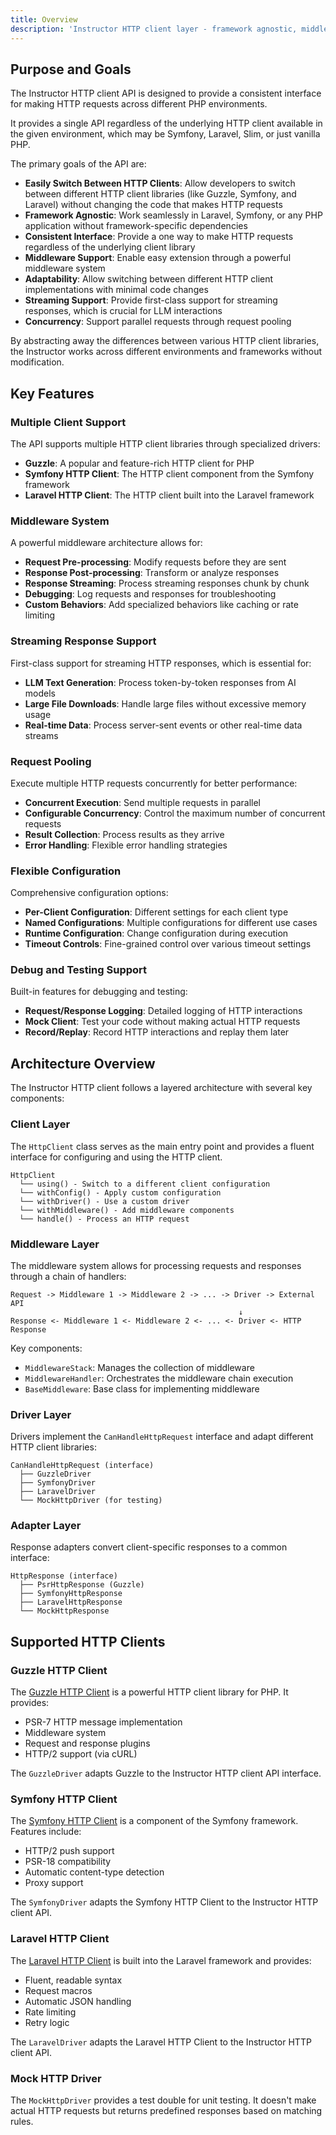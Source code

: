 ```yaml
---
title: Overview
description: 'Instructor HTTP client layer - framework agnostic, middleware support, and streaming capabilities.'
---
```


## Purpose and Goals

The Instructor HTTP client API is designed to provide a consistent interface for making HTTP requests across different PHP environments.

It provides a single API regardless of the underlying HTTP client available in the given environment, which may be Symfony, Laravel, Slim, or just vanilla PHP.

The primary goals of the API are:

- **Easily Switch Between HTTP Clients**: Allow developers to switch between different HTTP client libraries (like Guzzle, Symfony, and Laravel) without changing the code that makes HTTP requests
- **Framework Agnostic**: Work seamlessly in Laravel, Symfony, or any PHP application without framework-specific dependencies
- **Consistent Interface**: Provide a one way to make HTTP requests regardless of the underlying client library
- **Middleware Support**: Enable easy extension through a powerful middleware system
- **Adaptability**: Allow switching between different HTTP client implementations with minimal code changes
- **Streaming Support**: Provide first-class support for streaming responses, which is crucial for LLM interactions
- **Concurrency**: Support parallel requests through request pooling

By abstracting away the differences between various HTTP client libraries, the Instructor works across different environments and frameworks without modification.

## Key Features

### Multiple Client Support

The API supports multiple HTTP client libraries through specialized drivers:

- **Guzzle**: A popular and feature-rich HTTP client for PHP
- **Symfony HTTP Client**: The HTTP client component from the Symfony framework
- **Laravel HTTP Client**: The HTTP client built into the Laravel framework

### Middleware System

A powerful middleware architecture allows for:

- **Request Pre-processing**: Modify requests before they are sent
- **Response Post-processing**: Transform or analyze responses
- **Response Streaming**: Process streaming responses chunk by chunk
- **Debugging**: Log requests and responses for troubleshooting
- **Custom Behaviors**: Add specialized behaviors like caching or rate limiting

### Streaming Response Support

First-class support for streaming HTTP responses, which is essential for:

- **LLM Text Generation**: Process token-by-token responses from AI models
- **Large File Downloads**: Handle large files without excessive memory usage
- **Real-time Data**: Process server-sent events or other real-time data streams

### Request Pooling

Execute multiple HTTP requests concurrently for better performance:

- **Concurrent Execution**: Send multiple requests in parallel
- **Configurable Concurrency**: Control the maximum number of concurrent requests
- **Result Collection**: Process results as they arrive
- **Error Handling**: Flexible error handling strategies

### Flexible Configuration

Comprehensive configuration options:

- **Per-Client Configuration**: Different settings for each client type
- **Named Configurations**: Multiple configurations for different use cases
- **Runtime Configuration**: Change configuration during execution
- **Timeout Controls**: Fine-grained control over various timeout settings

### Debug and Testing Support

Built-in features for debugging and testing:

- **Request/Response Logging**: Detailed logging of HTTP interactions
- **Mock Client**: Test your code without making actual HTTP requests
- **Record/Replay**: Record HTTP interactions and replay them later


## Architecture Overview

The Instructor HTTP client follows a layered architecture with several key components:

### Client Layer

The `HttpClient` class serves as the main entry point and provides a fluent interface for configuring and using the HTTP client.

```
HttpClient
  └── using() - Switch to a different client configuration
  └── withConfig() - Apply custom configuration
  └── withDriver() - Use a custom driver
  └── withMiddleware() - Add middleware components
  └── handle() - Process an HTTP request
```

### Middleware Layer

The middleware system allows for processing requests and responses through a chain of handlers:

```
Request -> Middleware 1 -> Middleware 2 -> ... -> Driver -> External API
                                                   ↓
Response <- Middleware 1 <- Middleware 2 <- ... <- Driver <- HTTP Response
```

Key components:
- `MiddlewareStack`: Manages the collection of middleware
- `MiddlewareHandler`: Orchestrates the middleware chain execution
- `BaseMiddleware`: Base class for implementing middleware

### Driver Layer

Drivers implement the `CanHandleHttpRequest` interface and adapt different HTTP client libraries:

```
CanHandleHttpRequest (interface)
  ├── GuzzleDriver
  ├── SymfonyDriver
  ├── LaravelDriver
  └── MockHttpDriver (for testing)
```

### Adapter Layer

Response adapters convert client-specific responses to a common interface:

```
HttpResponse (interface)
  ├── PsrHttpResponse (Guzzle)
  ├── SymfonyHttpResponse
  ├── LaravelHttpResponse
  └── MockHttpResponse
```

## Supported HTTP Clients

### Guzzle HTTP Client

The [Guzzle HTTP Client](https://docs.guzzlephp.org/) is a powerful HTTP client library for PHP. It provides:

- PSR-7 HTTP message implementation
- Middleware system
- Request and response plugins
- HTTP/2 support (via cURL)

The `GuzzleDriver` adapts Guzzle to the Instructor HTTP client API interface.

### Symfony HTTP Client

The [Symfony HTTP Client](https://symfony.com/doc/current/http_client.html) is a component of the Symfony framework. Features include:

- HTTP/2 push support
- PSR-18 compatibility
- Automatic content-type detection
- Proxy support

The `SymfonyDriver` adapts the Symfony HTTP Client to the Instructor HTTP client API.

### Laravel HTTP Client

The [Laravel HTTP Client](https://laravel.com/docs/http-client) is built into the Laravel framework and provides:

- Fluent, readable syntax
- Request macros
- Automatic JSON handling
- Rate limiting
- Retry logic

The `LaravelDriver` adapts the Laravel HTTP Client to the Instructor HTTP client API.

### Mock HTTP Driver

The `MockHttpDriver` provides a test double for unit testing. It doesn't make actual HTTP requests but returns predefined responses based on matching rules.
